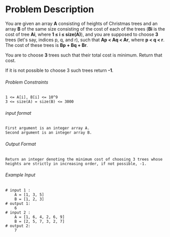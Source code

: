 # Problem Description

You are given an array **A** consisting of heights of Christmas trees and an array **B** of the same size consisting of the cost of each of the trees (**Bi** is the cost of tree **Ai**, where **1 ≤ i ≤ size(A)**), and you are supposed to choose **3** trees (let's say, indices p, q, and r), such that **Ap < Aq < Ar**, where **p < q < r**.
The cost of these trees is **Bp + Bq + Br**.

You are to choose **3** trees such that their total cost is minimum. Return that cost.

If it is not possible to choose 3 such trees return **-1**.

###### Problem Constraints

```
1 <= A[i], B[i] <= 10^9
3 <= size(A) = size(B) <= 3000
```

###### input format

``` 
First argument is an integer array A.
Second argument is an integer array B.
```

###### Output Format

```
Return an integer denoting the minimum cost of choosing 3 trees whose heights are strictly in increasing order, if not possible, -1.
```

###### Example Input

```
# input 1 : 
    A = [1, 3, 5]
    B = [1, 2, 3]
# output 1: 
    6
# input 2 : 
    A = [1, 6, 4, 2, 6, 9]
    B = [2, 5, 7, 3, 2, 7]
# output 2: 
    7
```
